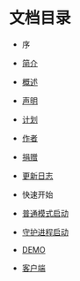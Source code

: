 # 文档目录



* 序

 * [简介](1-summary/1-introduction.md)

 * [概述](1-summary/2-summary.md)

 * [声明](1-summary/3-statement.md)

 * [计划](1-summary/4-planning.md)

 * [作者](1-summary/5-author.md)

 * [捐赠](1-summary/6-donation.md)

 * [更新日志](1-summary/7-update-log.md)



* 快速开始

 * [普通模式启动](2-quick-start/1-general-start.md)

 * [守护进程启动](2-quick-start/2-daemon-start.md)

 * [DEMO](2-quick-start/3-demo.md)

 * [客户端](2-quick-start/4-client.md)